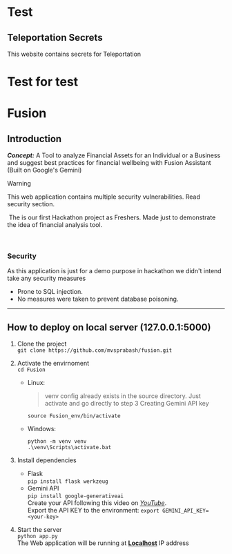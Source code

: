 # Test

## Teleportation Secrets

This website contains secrets for Teleportation


# Test for test

# Fusion

## Introduction

***Concept:*** A Tool to analyze Financial Assets for an Individual or a Business and suggest best practices for financial wellbeing with Fusion Assistant (Built on Google's Gemini)

>[!WARNING]
>This web application contains multiple security vulnerabilities. Read security section.

&nbsp;The is our first Hackathon project as Freshers. Made just to demonstrate the idea of financial analysis tool.

&nbsp;


### Security
As this application is just for a demo purpose in hackathon we didn't intend take any security measures
- Prone to SQL injection.
- No measures were taken to prevent database poisoning.

---

## How to deploy on local server (127.0.0.1:5000)

1. Clone the project
    <br>``` git clone https://github.com/mvsprabash/fusion.git ```

2. Activate the envirnoment
    <br>```cd Fusion ```<br>

    - Linux:<br>
        > venv config already exists in the source directory. Just activate and go directly to step 3 Creating Gemini API key<br>
        
        ``` 
		source Fusion_env/bin/activate 
		```
    - Windows:<br>
        ```
        python -m venv venv
        .\venv\Scripts\activate.bat
        ```


3. Install dependencies
    - Flask
    <br>```pip install flask werkzeug```
    - Gemini API
    <br>``` pip install google-generativeai ```
    <br> Create your API following this video on *[YouTube](https://www.youtube.com/watch?v=pTcunloZ-_o)*.
    <br> Export the API KEY to the environment: `export GEMINI_API_KEY=<your-key>`

4. Start the server
    <br>`python app.py`<br>
    The Web application will be running at **[Localhost](http://127.0.0.1:5000/)** IP address




